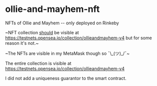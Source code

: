 # ollie-and-mayhem-nft
NFTs of Ollie and Mayhem -- only deployed on Rinkeby

~NFT collection <u>should</u> be visible at https://testnets.opensea.io/collection/ollieandmayhem-v4 but for some reason it's not.~

~The NFTs are visible in my MetaMask though so ¯\\\_(ツ)_/¯~

The entire collection is visible at https://testnets.opensea.io/collection/ollieandmayhem-v4

I did not add a uniqueness guarantor to the smart contract.
